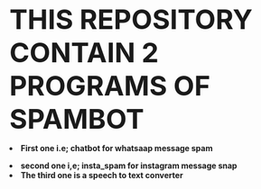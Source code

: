 <b><font size = "11">THIS REPOSITORY CONTAIN 2 PROGRAMS OF SPAMBOT</font><b>
<b><li>First one i.e; chatbot for whatsaap message spam</li>
<li>second one i,e; insta_spam for instagram message snap</li></b> 
  <li>The third one is a speech to text converter
